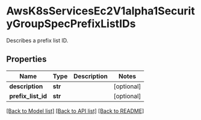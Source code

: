 # AwsK8sServicesEc2V1alpha1SecurityGroupSpecPrefixListIDs

Describes a prefix list ID.
## Properties
Name | Type | Description | Notes
------------ | ------------- | ------------- | -------------
**description** | **str** |  | [optional] 
**prefix_list_id** | **str** |  | [optional] 

[[Back to Model list]](../README.md#documentation-for-models) [[Back to API list]](../README.md#documentation-for-api-endpoints) [[Back to README]](../README.md)



